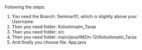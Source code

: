 Following the steps:

1. You need the Branch: Seminar01, which is slightly above your Username. 
2. Then you need folder: Koloshmatin_Taras 
3. Then you need folder: src
4. Then you need folder: main/java/IMZm-12/Koloshmatin_Taras
5. And finally you choose file: App.java

